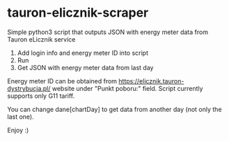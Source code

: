 # tauron-elicznik-scraper
Simple python3 script that outputs JSON with energy meter data from Tauron eLicznik service

1. Add login info and energy meter ID into script
2. Run
3. Get JSON with energy meter data from last day

Energy meter ID can be obtained from https://elicznik.tauron-dystrybucja.pl/ website under "Punkt poboru:" field.
Script currently supports only G11 tariff.

You can change dane[chartDay] to get data from another day (not only the last one).

Enjoy :)
